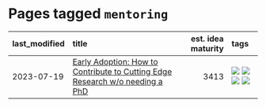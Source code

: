 # Pages tagged `mentoring`

|last_modified|title|est. idea maturity|tags
|:---|:---|---:|:---|
|2023-07-19|[Early Adoption: How to Contribute to Cutting Edge Research w/o needing a PhD](../early_adoption_and_fomo.md)|3413|[![](https://img.shields.io/badge/tag-career_advice-dafbc7)](../tags/career_advice.md) [![](https://img.shields.io/badge/tag-early_adoption-7064e0)](../tags/early_adoption.md) [![](https://img.shields.io/badge/tag-mentoring-6819c6)](../tags/mentoring.md) [![](https://img.shields.io/badge/tag-reddit-11772b)](../tags/reddit.md)|